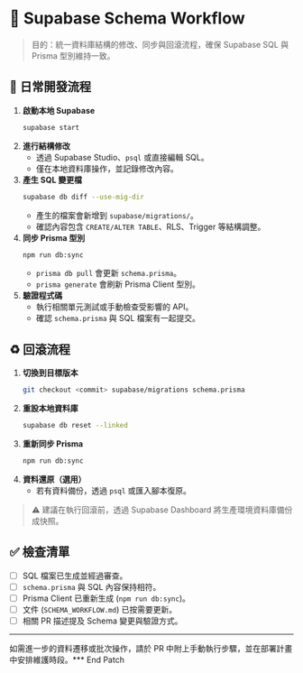 # 📐 Supabase Schema Workflow

> 目的：統一資料庫結構的修改、同步與回滾流程，確保 Supabase SQL 與 Prisma 型別維持一致。

## 🔄 日常開發流程

1. **啟動本地 Supabase**
   ```bash
   supabase start
   ```
2. **進行結構修改**
   - 透過 Supabase Studio、`psql` 或直接編輯 SQL。
   - 僅在本地資料庫操作，並記錄修改內容。
3. **產生 SQL 變更檔**
   ```bash
   supabase db diff --use-mig-dir
   ```
   - 產生的檔案會新增到 `supabase/migrations/`。
   - 確認內容包含 `CREATE/ALTER TABLE`、RLS、Trigger 等結構調整。
4. **同步 Prisma 型別**
   ```bash
   npm run db:sync
   ```
   - `prisma db pull` 會更新 `schema.prisma`。
   - `prisma generate` 會刷新 Prisma Client 型別。
5. **驗證程式碼**
   - 執行相關單元測試或手動檢查受影響的 API。
   - 確認 `schema.prisma` 與 SQL 檔案有一起提交。

## ♻️ 回滾流程

1. **切換到目標版本**
   ```bash
   git checkout <commit> supabase/migrations schema.prisma
   ```
2. **重設本地資料庫**
   ```bash
   supabase db reset --linked
   ```
3. **重新同步 Prisma**
   ```bash
   npm run db:sync
   ```
4. **資料還原（選用）**
   - 若有資料備份，透過 `psql` 或匯入腳本復原。

> ⚠️ 建議在執行回滾前，透過 Supabase Dashboard 將生產環境資料庫備份成快照。

## ✅ 檢查清單

- [ ] SQL 檔案已生成並經過審查。
- [ ] `schema.prisma` 與 SQL 內容保持相符。
- [ ] Prisma Client 已重新生成 (`npm run db:sync`)。
- [ ] 文件 (`SCHEMA_WORKFLOW.md`) 已按需要更新。
- [ ] 相關 PR 描述提及 Schema 變更與驗證方式。

---

如需進一步的資料遷移或批次操作，請於 PR 中附上手動執行步驟，並在部署計畫中安排維護時段。*** End Patch
